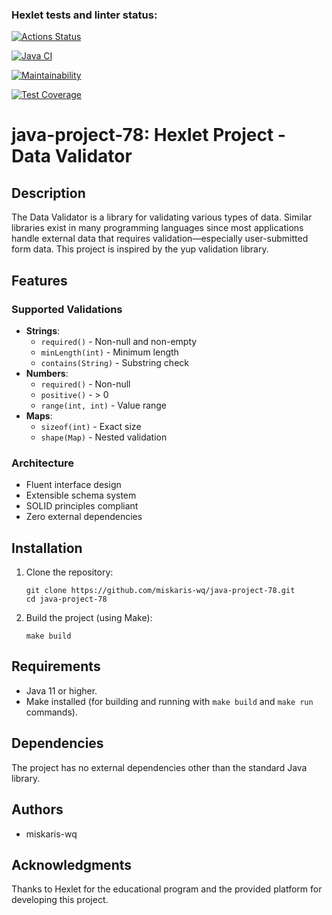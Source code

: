 ### Hexlet tests and linter status:
[![Actions Status](https://github.com/miskaris-wq/java-project-78/actions/workflows/hexlet-check.yml/badge.svg)](https://github.com/miskaris-wq/java-project-78/actions)

[![Java CI](https://github.com/miskaris-wq/java-project-78/actions/workflows/main.yml/badge.svg)](https://github.com/miskaris-wq/java-project-78/actions/workflows/main.yml)

[![Maintainability](https://api.codeclimate.com/v1/badges/c0c76e34c73bb9b720ce/maintainability)](https://codeclimate.com/github/miskaris-wq/java-project-78/maintainability)

[![Test Coverage](https://api.codeclimate.com/v1/badges/c0c76e34c73bb9b720ce/test_coverage)](https://codeclimate.com/github/miskaris-wq/java-project-78/test_coverage)

# java-project-78: Hexlet Project - Data Validator

## Description

The Data Validator is a library for validating various types of data. 
Similar libraries exist in many programming languages since most applications handle external data that requires validation—especially user-submitted form data. 
This project is inspired by the yup validation library.

## Features

### Supported Validations
- **Strings**:
    - `required()` - Non-null and non-empty
    - `minLength(int)` - Minimum length
    - `contains(String)` - Substring check
- **Numbers**:
    - `required()` - Non-null
    - `positive()` - > 0
    - `range(int, int)` - Value range
- **Maps**:
    - `sizeof(int)` - Exact size
    - `shape(Map)` - Nested validation

### Architecture
- Fluent interface design
- Extensible schema system
- SOLID principles compliant
- Zero external dependencies

## Installation

1.  Clone the repository:

    ```
    git clone https://github.com/miskaris-wq/java-project-78.git
    cd java-project-78
    ```

2.  Build the project (using Make):

    ```
    make build
    ```

## Requirements

*   Java 11 or higher.
*   Make installed (for building and running with `make build` and `make run` commands).

## Dependencies

The project has no external dependencies other than the standard Java library.

## Authors

*   miskaris-wq

## Acknowledgments

Thanks to Hexlet for the educational program and the provided platform for developing this project.

